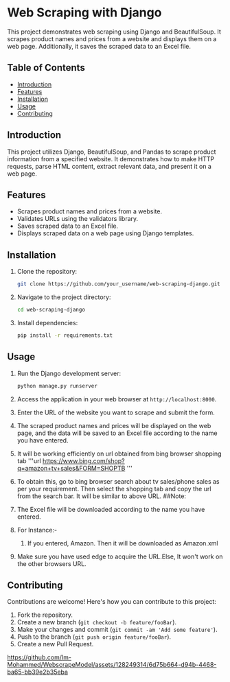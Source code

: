 # Web Scraping with Django

This project demonstrates web scraping using Django and BeautifulSoup. It scrapes product names and prices from a website and displays them on a web page. Additionally, it saves the scraped data to an Excel file.

## Table of Contents

- [Introduction](#introduction)
- [Features](#features)
- [Installation](#installation)
- [Usage](#usage)
- [Contributing](#contributing)

## Introduction

This project utilizes Django, BeautifulSoup, and Pandas to scrape product information from a specified website. It demonstrates how to make HTTP requests, parse HTML content, extract relevant data, and present it on a web page.

## Features

- Scrapes product names and prices from a website.
- Validates URLs using the validators library.
- Saves scraped data to an Excel file.
- Displays scraped data on a web page using Django templates.

## Installation

1. Clone the repository:

    ```bash
    git clone https://github.com/your_username/web-scraping-django.git
    ```

2. Navigate to the project directory:

    ```bash
    cd web-scraping-django
    ```

3. Install dependencies:

    ```bash
    pip install -r requirements.txt
    ```

## Usage

1. Run the Django development server:

    ```bash
    python manage.py runserver
    ```

2. Access the application in your web browser at `http://localhost:8000`.

3. Enter the URL of the website you want to scrape and submit the form.

4. The scraped product names and prices will be displayed on the web page, and the data will be saved to an Excel file according to the name you have entered.

5. It will be working efficiently on url obtained from bing browser shopping tab
   '''url
   https://www.bing.com/shop?q=amazon+tv+sales&FORM=SHOPTB
   '''
6. To obtain this, go to bing browser search about tv sales/phone sales as per your requirement. Then select the shopping tab and copy the url from the search bar. It will be similar to above URL.
##Note:
  1. The Excel file will be downloaded according to the name you have entered.
  2. For Instance:-
     1. If you entered, Amazon. Then it will be downloaded as Amazon.xml
  3. Make sure you have used edge to acquire the URL.Else, It won't work on the other browsers URL.
## Contributing

Contributions are welcome! Here's how you can contribute to this project:

1. Fork the repository.
2. Create a new branch (`git checkout -b feature/fooBar`).
3. Make your changes and commit (`git commit -am 'Add some feature'`).
4. Push to the branch (`git push origin feature/fooBar`).
5. Create a new Pull Request.



https://github.com/Im-Mohammed/WebscrapeModel/assets/128249314/6d75b664-d94b-4468-ba65-bb39e2b35eba

